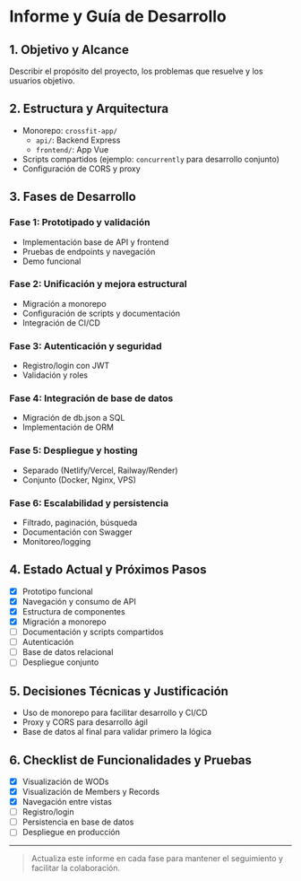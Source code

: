 # Informe y Guía de Desarrollo

## 1. Objetivo y Alcance

Describir el propósito del proyecto, los problemas que resuelve y los usuarios objetivo.

## 2. Estructura y Arquitectura

- Monorepo: `crossfit-app/`
  - `api/`: Backend Express
  - `frontend/`: App Vue
- Scripts compartidos (ejemplo: `concurrently` para desarrollo conjunto)
- Configuración de CORS y proxy

## 3. Fases de Desarrollo

### Fase 1: Prototipado y validación
- Implementación base de API y frontend
- Pruebas de endpoints y navegación
- Demo funcional

### Fase 2: Unificación y mejora estructural
- Migración a monorepo
- Configuración de scripts y documentación
- Integración de CI/CD

### Fase 3: Autenticación y seguridad
- Registro/login con JWT
- Validación y roles

### Fase 4: Integración de base de datos
- Migración de db.json a SQL
- Implementación de ORM

### Fase 5: Despliegue y hosting
- Separado (Netlify/Vercel, Railway/Render)
- Conjunto (Docker, Nginx, VPS)

### Fase 6: Escalabilidad y persistencia
- Filtrado, paginación, búsqueda
- Documentación con Swagger
- Monitoreo/logging

## 4. Estado Actual y Próximos Pasos

- [x] Prototipo funcional
- [x] Navegación y consumo de API
- [x] Estructura de componentes
- [x] Migración a monorepo
- [ ] Documentación y scripts compartidos
- [ ] Autenticación
- [ ] Base de datos relacional
- [ ] Despliegue conjunto

## 5. Decisiones Técnicas y Justificación

- Uso de monorepo para facilitar desarrollo y CI/CD
- Proxy y CORS para desarrollo ágil
- Base de datos al final para validar primero la lógica

## 6. Checklist de Funcionalidades y Pruebas

- [x] Visualización de WODs
- [x] Visualización de Members y Records
- [x] Navegación entre vistas
- [ ] Registro/login
- [ ] Persistencia en base de datos
- [ ] Despliegue en producción

---

> Actualiza este informe en cada fase para mantener el seguimiento y facilitar la colaboración.
